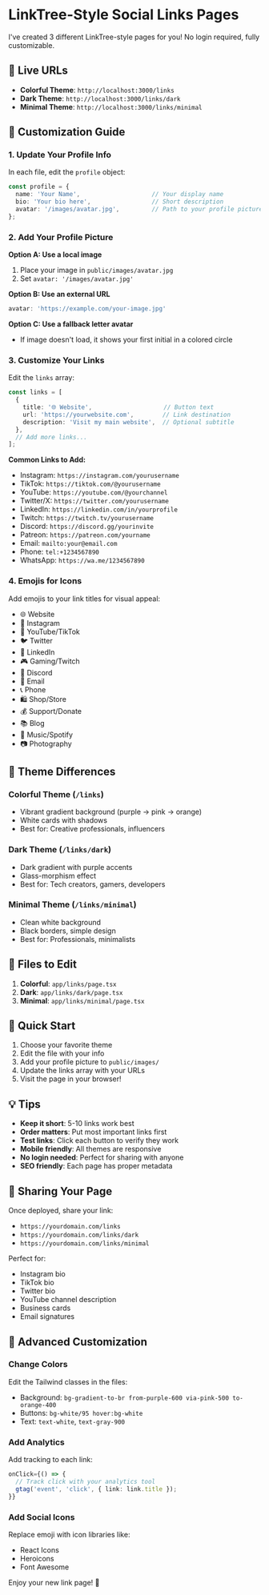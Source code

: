 # LinkTree-Style Social Links Pages

I've created 3 different LinkTree-style pages for you! No login required, fully customizable.

## 📍 Live URLs

- **Colorful Theme**: `http://localhost:3000/links`
- **Dark Theme**: `http://localhost:3000/links/dark`
- **Minimal Theme**: `http://localhost:3000/links/minimal`

## 🎨 Customization Guide

### 1. Update Your Profile Info

In each file, edit the `profile` object:

```typescript
const profile = {
  name: 'Your Name',                    // Your display name
  bio: 'Your bio here',                 // Short description
  avatar: '/images/avatar.jpg',         // Path to your profile picture
};
```

### 2. Add Your Profile Picture

**Option A: Use a local image**
1. Place your image in `public/images/avatar.jpg`
2. Set `avatar: '/images/avatar.jpg'`

**Option B: Use an external URL**
```typescript
avatar: 'https://example.com/your-image.jpg'
```

**Option C: Use a fallback letter avatar**
- If image doesn't load, it shows your first initial in a colored circle

### 3. Customize Your Links

Edit the `links` array:

```typescript
const links = [
  {
    title: '🌐 Website',                    // Button text
    url: 'https://yourwebsite.com',        // Link destination
    description: 'Visit my main website',  // Optional subtitle
  },
  // Add more links...
];
```

**Common Links to Add:**
- Instagram: `https://instagram.com/yourusername`
- TikTok: `https://tiktok.com/@yourusername`
- YouTube: `https://youtube.com/@yourchannel`
- Twitter/X: `https://twitter.com/yourusername`
- LinkedIn: `https://linkedin.com/in/yourprofile`
- Twitch: `https://twitch.tv/yourusername`
- Discord: `https://discord.gg/yourinvite`
- Patreon: `https://patreon.com/yourname`
- Email: `mailto:your@email.com`
- Phone: `tel:+1234567890`
- WhatsApp: `https://wa.me/1234567890`

### 4. Emojis for Icons

Add emojis to your link titles for visual appeal:
- 🌐 Website
- 📱 Instagram
- 🎥 YouTube/TikTok
- 🐦 Twitter
- 💼 LinkedIn
- 🎮 Gaming/Twitch
- 💬 Discord
- 📧 Email
- 📞 Phone
- 🛍️ Shop/Store
- 💰 Support/Donate
- 📚 Blog
- 🎵 Music/Spotify
- 📷 Photography

## 🎨 Theme Differences

### Colorful Theme (`/links`)
- Vibrant gradient background (purple → pink → orange)
- White cards with shadows
- Best for: Creative professionals, influencers

### Dark Theme (`/links/dark`)
- Dark gradient with purple accents
- Glass-morphism effect
- Best for: Tech creators, gamers, developers

### Minimal Theme (`/links/minimal`)
- Clean white background
- Black borders, simple design
- Best for: Professionals, minimalists

## 📝 Files to Edit

1. **Colorful**: `app/links/page.tsx`
2. **Dark**: `app/links/dark/page.tsx`
3. **Minimal**: `app/links/minimal/page.tsx`

## 🚀 Quick Start

1. Choose your favorite theme
2. Edit the file with your info
3. Add your profile picture to `public/images/`
4. Update the links array with your URLs
5. Visit the page in your browser!

## 💡 Tips

- **Keep it short**: 5-10 links work best
- **Order matters**: Put most important links first
- **Test links**: Click each button to verify they work
- **Mobile friendly**: All themes are responsive
- **No login needed**: Perfect for sharing with anyone
- **SEO friendly**: Each page has proper metadata

## 🔗 Sharing Your Page

Once deployed, share your link:
- `https://yourdomain.com/links`
- `https://yourdomain.com/links/dark`
- `https://yourdomain.com/links/minimal`

Perfect for:
- Instagram bio
- TikTok bio
- Twitter bio
- YouTube channel description
- Business cards
- Email signatures

## 🎯 Advanced Customization

### Change Colors

Edit the Tailwind classes in the files:
- Background: `bg-gradient-to-br from-purple-600 via-pink-500 to-orange-400`
- Buttons: `bg-white/95 hover:bg-white`
- Text: `text-white`, `text-gray-900`

### Add Analytics

Add tracking to each link:
```typescript
onClick={() => {
  // Track click with your analytics tool
  gtag('event', 'click', { link: link.title });
}}
```

### Add Social Icons

Replace emoji with icon libraries like:
- React Icons
- Heroicons
- Font Awesome

Enjoy your new link page! 🎉
